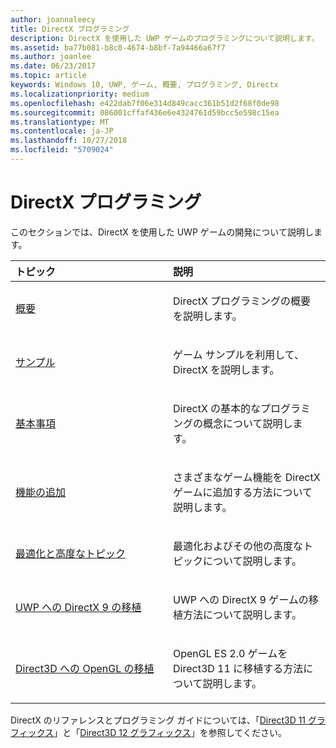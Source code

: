 ```yaml
---
author: joannaleecy
title: DirectX プログラミング
description: DirectX を使用した UWP ゲームのプログラミングについて説明します。
ms.assetid: ba77b081-b8c0-4674-b8bf-7a94466a67f7
ms.author: joanlee
ms.date: 06/23/2017
ms.topic: article
keywords: Windows 10, UWP, ゲーム, 概要, プログラミング, Directx
ms.localizationpriority: medium
ms.openlocfilehash: e422dab7f06e314d849cacc361b51d2f68f0de98
ms.sourcegitcommit: 086001cffaf436e6e4324761d59bcc5e598c15ea
ms.translationtype: MT
ms.contentlocale: ja-JP
ms.lasthandoff: 10/27/2018
ms.locfileid: "5709024"
---
```

# <a name="directx-programming"></a>DirectX プログラミング

このセクションでは、DirectX を使用した UWP ゲームの開発について説明します。

<table>
<colgroup>
<col width="50%" />
<col width="50%" />
</colgroup>
<thead>
<tr class="header">
<th align="left">トピック</th>
<th align="left">説明</th>
</tr>
</thead>
<tbody>
<tr class="odd">
<td align="left"><p><a href="directx-getting-started.md">概要</a></p></td>
<td align="left"><p>DirectX プログラミングの概要を説明します。</p></td>
</tr>
<tr class="even">
<td align="left"><p><a href="directx-samples.md">サンプル</a></p></td>
<td align="left"><p>ゲーム サンプルを利用して、DirectX を説明します。</p></td>
</tr>
<tr class="odd">
<td align="left"><p><a href="directx-fundamentals.md">基本事項</a></p></td>
<td align="left"><p>DirectX の基本的なプログラミングの概念について説明します。</p></td>
</tr>
<tr class="even">
<td align="left"><p><a href="directx-add-features.md">機能の追加</a></p></td>
<td align="left"><p>さまざまなゲーム機能を DirectX ゲームに追加する方法について説明します。</p></td>
</tr>
<tr class="odd">
<td align="left"><p><a href="directx-optimization-and-advanced-topics.md">最適化と高度なトピック</a></p></td>
<td align="left"><p>最適化およびその他の高度なトピックについて説明します。</p></td>
</tr>
<tr class="even">
<td align="left"><p><a href="porting-your-directx-9-game-to-windows-store.md">UWP への DirectX 9 の移植</a></p></td>
<td align="left"><p>UWP への DirectX 9 ゲームの移植方法について説明します。</p></td>
</tr>
<tr class="odd">
<td align="left"><p><a href="port-from-opengl-es-2-0-to-directx-11-1.md">Direct3D への OpenGL の移植</a></p></td>
<td align="left"><p>OpenGL ES 2.0 ゲームを Direct3D 11 に移植する方法について説明します。</p></td>
</tr>
</tbody>
</table>


DirectX のリファレンスとプログラミング ガイドについては、「[Direct3D 11 グラフィックス](https://msdn.microsoft.com/library/windows/desktop/ff476080.aspx)」と「[Direct3D 12 グラフィックス](https://msdn.microsoft.com/library/windows/desktop/dn903821.aspx)」を参照してください。
 






